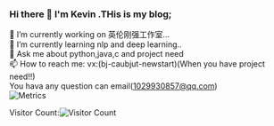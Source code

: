 ### Hi there 👋 I'm Kevin .THis is my blog;

<!--
**limit123123/limit123123** is a ✨ _special_ ✨ repository because its `README.md` (this file) appears on your GitHub profile.

Here are some ideas to get you started:

- 🔭 I’m currently working on 英伦刚强工作室...
- 🌱 I’m currently learning nlp and deep learning..
- 👯 I’m looking to collaborate on ...
- 🤔 I’m looking for help with ...
- 💬 Ask me about ...
- 📫 How to reach me: vx:(bj-caubjut-newstart)
- 😄 Pronouns: ...
- ⚡ Fun fact: ...
-->

🔭 I’m currently working on 英伦刚强工作室...<br>
🌱 I’m currently learning nlp and deep learning..<br>
💬 Ask me about python,java,c and project need<br>
📫 How to reach me: vx:(bj-caubjut-newstart)(When you have project need!!)<br>
You hava any question can email(1029930857@qq.com)<br>
![Metrics](https://metrics.lecoq.io/limit123123?template=classic&base.indepth=false&base.hireable=false&config.timezone=Asia%2FShanghai)

Visitor Count:![Visitor Count](https://profile-counter.glitch.me/limit123123/count.svg)

